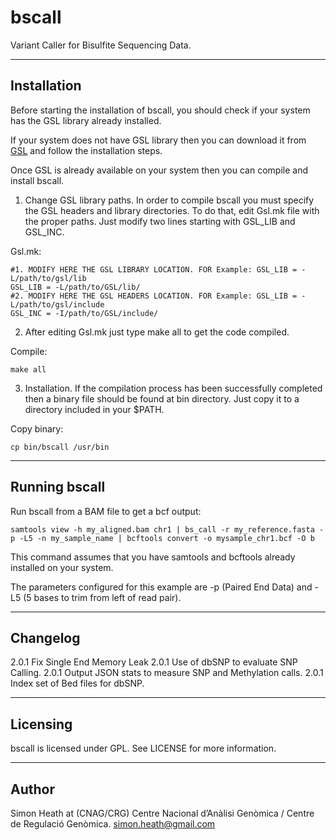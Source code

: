 bscall
======

Variant Caller for Bisulfite Sequencing Data.


------------
Installation
------------

Before starting the installation of bscall, you should check if your system has the GSL library already installed.

If your system does not have GSL library then you can download it from [GSL](https://www.gnu.org/software/gsl/) and follow the installation steps. 

Once GSL is already available on your system then you can compile and install bscall.

1) Change GSL library paths. In order to compile bscall you must specify the GSL headers and library directories. 
   To do that, edit Gsl.mk file with the proper paths. Just modify two lines starting with GSL_LIB and GSL_INC.

Gsl.mk:

    #1. MODIFY HERE THE GSL LIBRARY LOCATION. FOR Example: GSL_LIB = -L/path/to/gsl/lib
    GSL_LIB = -L/path/to/GSL/lib/
    #2. MODIFY HERE THE GSL HEADERS LOCATION. FOR Example: GSL_LIB = -L/path/to/gsl/include
    GSL_INC = -I/path/to/GSL/include/ 

2) After editing Gsl.mk just type make all to get the code compiled.

Compile:

    make all

3) Installation. If the compilation process has been successfully completed then a binary file should be found at bin directory. Just copy it to a directory included in your
$PATH.

Copy binary:

    cp bin/bscall /usr/bin

--------------
Running bscall
--------------

Run bscall from a BAM file to get a bcf output:

    samtools view -h my_aligned.bam chr1 | bs_call -r my_reference.fasta -p -L5 -n my_sample_name | bcftools convert -o mysample_chr1.bcf -O b

This command assumes that you have samtools and bcftools already installed on your system.

The parameters configured for this example are -p (Paired End Data) and -L5 (5 bases to trim from left of read pair).


---------
Changelog
---------
2.0.1 Fix Single End Memory Leak
2.0.1 Use of dbSNP to evaluate SNP Calling.
2.0.1 Output JSON stats to measure SNP and Methylation calls.
2.0.1 Index set of Bed files for dbSNP.

---------
Licensing
---------

bscall is licensed under GPL. See LICENSE for more information.

------
Author
------

Simon Heath at (CNAG/CRG) Centre Nacional d’Anàlisi Genòmica / Centre de Regulació Genòmica.
simon.heath@gmail.com

